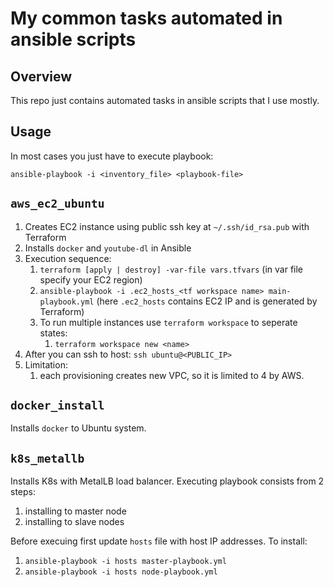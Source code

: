 # My common tasks automated in ansible scripts
## Overview
This repo just contains automated tasks in ansible scripts that I use mostly.

## Usage
In most cases you just have to execute playbook:
```shell
ansible-playbook -i <inventory_file> <playbook-file>
```

## `aws_ec2_ubuntu`
1. Creates EC2 instance using public ssh key at `~/.ssh/id_rsa.pub` with Terraform
2. Installs `docker` and `youtube-dl` in Ansible
3. Execution sequence:
   1. `terraform [apply | destroy] -var-file vars.tfvars` (in var file specify your EC2 region)
   2. `ansible-playbook -i .ec2_hosts_<tf workspace name> main-playbook.yml` (here `.ec2_hosts` contains EC2 IP and is generated by Terraform)
   3. To run multiple instances use `terraform workspace` to seperate states:
      1. `terraform workspace new <name>`
4. After you can ssh to host: `ssh ubuntu@<PUBLIC_IP>`
5. Limitation:
   1. each provisioning creates new VPC, so it is limited to 4 by AWS.

## `docker_install`
Installs `docker` to Ubuntu system.

## `k8s_metallb`
Installs K8s with MetalLB load balancer. Executing playbook consists from 2 steps:
1. installing to master node
2. installing to slave nodes

Before execuing first update `hosts` file with host IP addresses. To install:
1. `ansible-playbook -i hosts master-playbook.yml`
2. `ansible-playbook -i hosts node-playbook.yml`